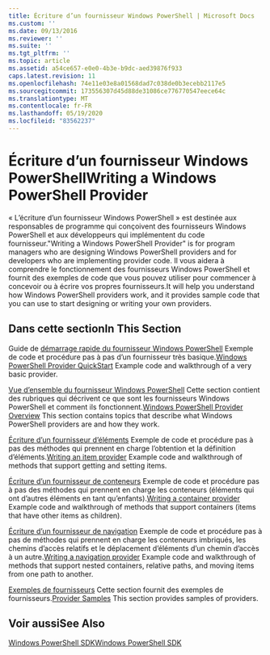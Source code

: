 ```yaml
---
title: Écriture d’un fournisseur Windows PowerShell | Microsoft Docs
ms.custom: ''
ms.date: 09/13/2016
ms.reviewer: ''
ms.suite: ''
ms.tgt_pltfrm: ''
ms.topic: article
ms.assetid: a54ce657-e0e0-4b3e-b9dc-aed39876f933
caps.latest.revision: 11
ms.openlocfilehash: 74e11e03e8a01568dad7c038de0b3ecebb2117e5
ms.sourcegitcommit: 173556307d45d88de31086ce776770547eece64c
ms.translationtype: MT
ms.contentlocale: fr-FR
ms.lasthandoff: 05/19/2020
ms.locfileid: "83562237"
---
```

# <a name="writing-a-windows-powershell-provider"></a><span data-ttu-id="a2e73-102">Écriture d’un fournisseur Windows PowerShell</span><span class="sxs-lookup"><span data-stu-id="a2e73-102">Writing a Windows PowerShell Provider</span></span>

<span data-ttu-id="a2e73-103">« L’écriture d’un fournisseur Windows PowerShell » est destinée aux responsables de programme qui conçoivent des fournisseurs Windows PowerShell et aux développeurs qui implémentent du code fournisseur.</span><span class="sxs-lookup"><span data-stu-id="a2e73-103">"Writing a Windows PowerShell Provider" is for program managers who are designing Windows PowerShell providers and for developers who are implementing provider code.</span></span> <span data-ttu-id="a2e73-104">Il vous aidera à comprendre le fonctionnement des fournisseurs Windows PowerShell et fournit des exemples de code que vous pouvez utiliser pour commencer à concevoir ou à écrire vos propres fournisseurs.</span><span class="sxs-lookup"><span data-stu-id="a2e73-104">It will help you understand how Windows PowerShell providers work, and it provides sample code that you can use to start designing or writing your own providers.</span></span>

## <a name="in-this-section"></a><span data-ttu-id="a2e73-105">Dans cette section</span><span class="sxs-lookup"><span data-stu-id="a2e73-105">In This Section</span></span>

<span data-ttu-id="a2e73-106">Guide de [démarrage rapide du fournisseur Windows PowerShell](./windows-powershell-provider-quickstart.md) Exemple de code et procédure pas à pas d’un fournisseur très basique.</span><span class="sxs-lookup"><span data-stu-id="a2e73-106">[Windows PowerShell Provider QuickStart](./windows-powershell-provider-quickstart.md) Example code and walkthrough of a very basic provider.</span></span>

<span data-ttu-id="a2e73-107">[Vue d’ensemble du fournisseur Windows PowerShell](./windows-powershell-provider-overview.md) Cette section contient des rubriques qui décrivent ce que sont les fournisseurs Windows PowerShell et comment ils fonctionnent.</span><span class="sxs-lookup"><span data-stu-id="a2e73-107">[Windows PowerShell Provider Overview](./windows-powershell-provider-overview.md) This section contains topics that describe what Windows PowerShell providers are and how they work.</span></span>

<span data-ttu-id="a2e73-108">[Écriture d’un fournisseur d’éléments](./writing-an-item-provider.md) Exemple de code et procédure pas à pas des méthodes qui prennent en charge l’obtention et la définition d’éléments.</span><span class="sxs-lookup"><span data-stu-id="a2e73-108">[Writing an item provider](./writing-an-item-provider.md) Example code and walkthrough of methods that support getting and setting items.</span></span>

<span data-ttu-id="a2e73-109">[Écriture d’un fournisseur de conteneurs](./writing-a-container-provider.md) Exemple de code et procédure pas à pas des méthodes qui prennent en charge les conteneurs (éléments qui ont d’autres éléments en tant qu’enfants).</span><span class="sxs-lookup"><span data-stu-id="a2e73-109">[Writing a container provider](./writing-a-container-provider.md) Example code and walkthrough of methods that support containers (items that have other items as children).</span></span>

<span data-ttu-id="a2e73-110">[Écriture d’un fournisseur de navigation](./writing-a-navigation-provider.md) Exemple de code et procédure pas à pas de méthodes qui prennent en charge les conteneurs imbriqués, les chemins d’accès relatifs et le déplacement d’éléments d’un chemin d’accès à un autre.</span><span class="sxs-lookup"><span data-stu-id="a2e73-110">[Writing a navigation provider](./writing-a-navigation-provider.md) Example code and walkthrough of methods that support nested containers, relative paths, and moving items from one path to another.</span></span>

<span data-ttu-id="a2e73-111">[Exemples de fournisseurs](./provider-samples.md) Cette section fournit des exemples de fournisseurs.</span><span class="sxs-lookup"><span data-stu-id="a2e73-111">[Provider Samples](./provider-samples.md) This section provides samples of providers.</span></span>

## <a name="see-also"></a><span data-ttu-id="a2e73-112">Voir aussi</span><span class="sxs-lookup"><span data-stu-id="a2e73-112">See Also</span></span>

[<span data-ttu-id="a2e73-113">Windows PowerShell SDK</span><span class="sxs-lookup"><span data-stu-id="a2e73-113">Windows PowerShell SDK</span></span>](../windows-powershell-reference.md)
